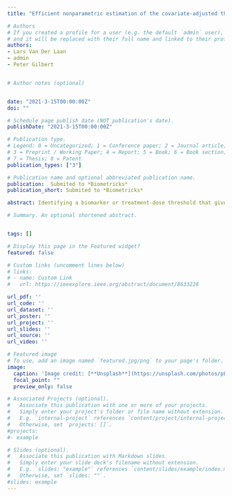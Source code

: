 ```yaml
---
title: "Efficient nonparametric estimation of the covariate-adjusted threshold-responsefunction and thresholds of protection"

# Authors
# If you created a profile for a user (e.g. the default `admin` user), write the username (folder name) here 
# and it will be replaced with their full name and linked to their profile.
authors:
- Lars Van Der Laan
- admin
- Peter Gilbert


# Author notes (optional)


date: "2021-3-15T00:00:00Z"
doi: ""

# Schedule page publish date (NOT publication's date).
publishDate: "2021-3-15T00:00:00Z"

# Publication type.
# Legend: 0 = Uncategorized; 1 = Conference paper; 2 = Journal article;
# 3 = Preprint / Working Paper; 4 = Report; 5 = Book; 6 = Book section;
# 7 = Thesis; 8 = Patent
publication_types: ["3"]

# Publication name and optional abbreviated publication name.
publication:  Submited to *Biometricks*
publication_short: Submited to *Biometricks*

abstract: Identifying a biomarker or treatment-dose threshold that gives a specified level of risk is an important problem, especially in clinical trials. This risk, viewed as a function of thresholds and possibly adjusted for covariates,we call the threshold-response function. Extending the work of Donovan et al (2019), we propose a nonparamet-ric estimator for the covariate-adjusted threshold-response function, which utilizes machine learning and Targeted Maximum Likelihood Estimation (TMLE). The estimator proposed in Donovan etal, which is a nonparametricmaximum likelihood estimator (NPMLE), may be viewed as a special case of the proposed TML estimator. We additionally propose a similar estimator that is based on sequential regression, which also applies when there is outcome missingness. We show that the threshold-response for a given threshold may be viewed as the expected outcome under a stochastic intervention where all participants are given a treatment dose above the threshold. We prove the estimator is efficient and characterize its  asymptotic distribution. A method to construct simultaneous 95% confidence bands for the threshold-response function and its inverse is also given. The methods are assessed in a diverse set of simulation settings with rare outcomes and cumulative case-control sampling. The methods are employed to estimate neutralizing  antibody thresholds for virologically confirmed dengue risk in the CYD14 and CYD15 dengue trials.

# Summary. An optional shortened abstract.


tags: []

# Display this page in the Featured widget?
featured: false

# Custom links (uncomment lines below)
# links:
# - name: Custom Link
#   url: https://ieeexplore.ieee.org/abstract/document/8633228

url_pdf: ''
url_code: ''
url_dataset: ''
url_poster: ''
url_project: ''
url_slides: ''
url_source: ''
url_video: ''

# Featured image
# To use, add an image named `featured.jpg/png` to your page's folder. 
image:
  caption: 'Image credit: [**Unsplash**](https://unsplash.com/photos/pLCdAaMFLTE)'
  focal_point: ""
  preview_only: false

# Associated Projects (optional).
#   Associate this publication with one or more of your projects.
#   Simply enter your project's folder or file name without extension.
#   E.g. `internal-project` references `content/project/internal-project/index.md`.
#   Otherwise, set `projects: []`.
#projects:
#- example

# Slides (optional).
#   Associate this publication with Markdown slides.
#   Simply enter your slide deck's filename without extension.
#   E.g. `slides: "example"` references `content/slides/example/index.md`.
#   Otherwise, set `slides: ""`.
#slides: example
---
```


